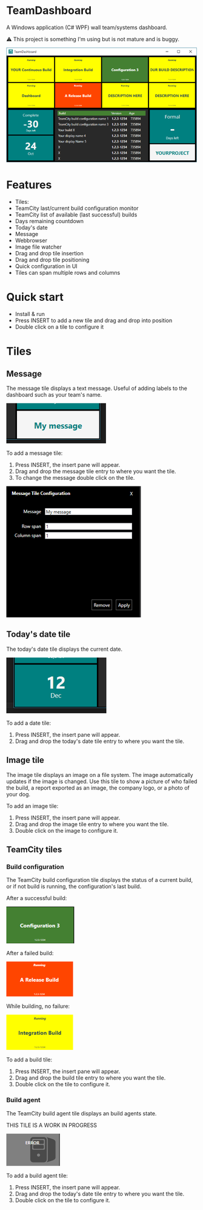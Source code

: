 # TeamDashboard 

A Windows application (C# WPF) wall team/systems dashboard.

:warning: This project is something I'm using but is not mature and is buggy.

![Screen shot](./Images/Screenshot01.png "Screen shot")
# Features ##

- Tiles:
 - TeamCity last/current build configuration monitor
 - TeamCity list of available (last successful) builds
 - Days remaining countdown
 - Today's date
 - Message
 - Webbrowser
 - Image file watcher
- Drag and drop tile insertion
- Drag and drop tile positioning
- Quick configuration in UI
- Tiles can span multiple rows and columns

# Quick start #

- Install & run
- Press INSERT to add a new tile and drag and drop into position
- Double click on a tile to configure it

# Tiles #

## Message

The message tile displays a text message. Useful of adding labels to the dashboard such as your team's name.

![Message tile screen shot](./Images/Screenshot_MessageTile.png "Message tile")

To add a message tile:

1. Press INSERT, the insert pane will appear.
2. Drag and drop the message tile entry to where you want the tile.
3. To change the message double click on the tile.

![Message tile configuration screen shot](./Images/Screenshot_MessageTile_Config.png "Message tile configuration")

## Today's date tile

The today's date tile displays the current date.

![Today's date tile screen shot](./Images/Screenshot_TodaysDateTile.png "Today's date tile")

To add a date tile:

1. Press INSERT, the insert pane will appear.
2. Drag and drop the today's date tile entry to where you want the tile.

## Image tile

The image tile displays an image on a file system. The image automatically updates if the image is changed. Use this tile to show a picture of who failed the build, a report exported as an image, the company logo, or a photo of your dog.

To add an image tile:

1. Press INSERT, the insert pane will appear.
2. Drag and drop the image tile entry to where you want the tile.
3. Double click on the image to configure it.

## TeamCity tiles

### Build configuration

The TeamCity build configuration tile displays the status of a current build, or if not build is running, the configuration's last build.

After a successful build:

![TeamCity configuration (SUCCESS) tile screen shot](./Images/Screenshot_TC_ConfigTile_Succeeded.png "TeamCity configuration (SUCCESS) tile")

After a failed build:

![TeamCity configuration (FAILED) tile screen shot](./Images/Screenshot_TC_ConfigTile_Failed.png "TeamCity configuration (FAILED) tile")

While building, no failure:

![TeamCity configuration (BUILDING) tile screen shot](./Images/Screenshot_TC_ConfigTile_Building.png "TeamCity configuration (BUILDING) tile")

To add a build tile:

1. Press INSERT, the insert pane will appear.
2. Drag and drop the build tile entry to where you want the tile.
3. Double click on the tile to configure it.

### Build agent

The TeamCity build agent tile displays an build agents state.

THIS TILE IS A WORK IN PROGRESS

![TeamCity agent tile screen shot](./Images/Screenshot_TC_AgentTile_Error.png "TeamCity agent tile")

To add a build agent tile:

1. Press INSERT, the insert pane will appear.
2. Drag and drop the today's date tile entry to where you want the tile.
3. Double click on the tile to configure it.





